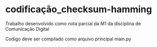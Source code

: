 # codificação_checksum-hamming
Trabalho desenvolvido como nota parcial da M1 da disciplina de Comunicação Digital 

Codigo deve ser compilado como arquivo principal main.py 
